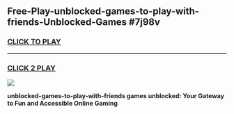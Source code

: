 
## Free-Play-unblocked-games-to-play-with-friends-Unblocked-Games #7j98v
<h3>
<a href="https://news.freeplayer.one?title=unblocked-games-to-play-with-friends&ref=8M">CLICK TO PLAY</a></h3>
<hr>

<h3>
<a href="https://news.freeplayer.one?title=unblocked-games-to-play-with-friends&ref=8M">CLICK 2 PLAY</a>
  
</h3>

<a href="https://news.freeplayer.one?title=unblocked-games-to-play-with-friends&ref=8M"><img src="https://clearcache.store/games.png"></a>


**unblocked-games-to-play-with-friends games unblocked: Your Gateway to Fun and Accessible Online Gaming**
